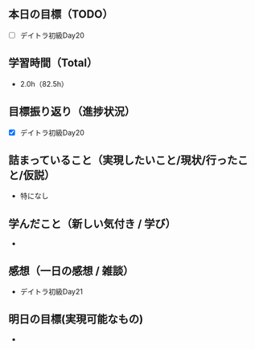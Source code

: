 ## 本日の目標（TODO）

- [ ] デイトラ初級Day20

## 学習時間（Total）

- 2.0h（82.5h）

## 目標振り返り（進捗状況）

- [x] デイトラ初級Day20

## 詰まっていること（実現したいこと/現状/行ったこと/仮説）

- 特になし

## 学んだこと（新しい気付き / 学び）

-

## 感想（一日の感想 / 雑談）
- デイトラ初級Day21

## 明日の目標(実現可能なもの)
-
